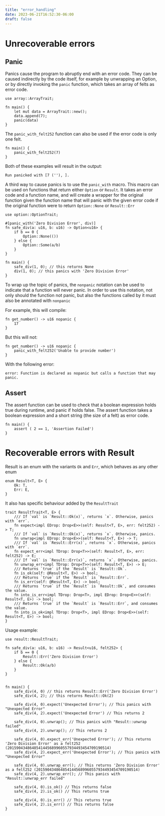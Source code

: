 ```yaml
---
title: "error_handling"
date: 2023-06-21T16:52:30-06:00
draft: false
---
```


# Unrecoverable errors

## Panic

Panics cause the program to abruptly end with an error code. They can be caused indirectly by the code itself, for example by unwrapping an Option, or by directly invoking the `panic` function, which takes an array of felts as error code.

```
use array::ArrayTrait;

fn main() {
    let mut data = ArrayTrait::new();
    data.append(7);
    panic(data)
}
```
The `panic_with_felt252` function can also be used if the error code is only one felt.

```
fn main() {
    panic_with_felt252(7)
}
```

Both of these examples will result in the output:

```
Run panicked with [7 (''), ].
```

A third way to cause panics is to use the `panic_with` macro. This macro can be used on functions that return either `Option` or `Result`. It takes an error code and a function name, and will create a wrapper for the original function given the function name that will panic with the given error code if the original function were to return `Option::None` or `Result::Err`

```
use option::OptionTrait;

#[panic_with('Zero Division Error', div)]
fn safe_div(a: u16, b: u16) -> Option<u16> {
    if b == 0 {
        Option::None(())
    } else {
        Option::Some(a/b)
    }
}

fn main() {
    safe_div(1, 0); // this returns None
    div(1, 0); // this panics with 'Zero Division Error'
}
```

To wrap up the topic of panics, the `nonpanic` notation can be used to indicate that a function will never panic. In order to use this notation, not only should the function not panic, but also the functions called by it must also be annotated with `nonpanic`

For example, this will compile:
```
fn get_number() -> u16 nopanic {
    17
}
```

But this will not:

```
fn get_number() -> u16 nopanic {
    panic_with_felt252('Unable to provide number')
}
```

With the following error:

```
error: Function is declared as nopanic but calls a function that may panic.
```

## Assert

The assert function can be used to check that a boolean expression holds true during runtime, and panic if holds false. The assert function takes a boolean expression and a short string (the size of a felt) as error code.

```
fn main() {
    assert ( 2 == 1, 'Assertion Failed')
}
```

# Recoverable errors with Result

Result is an enum with the variants `Ok` and `Err`, which behaves as any other enum

```
enum Result<T, E> {
    Ok: T,
    Err: E,
}
```

It also has specific behaviour added by the `ResultTrait`

```
trait ResultTrait<T, E> {
    /// If `val` is `Result::Ok(x)`, returns `x`. Otherwise, panics with `err`.
    fn expect<impl EDrop: Drop<E>>(self: Result<T, E>, err: felt252) -> T;
    /// If `val` is `Result::Ok(x)`, returns `x`. Otherwise, panics.
    fn unwrap<impl EDrop: Drop<E>>(self: Result<T, E>) -> T;
    /// If `val` is `Result::Err(x)`, returns `x`. Otherwise, panics with `err`.
    fn expect_err<impl TDrop: Drop<T>>(self: Result<T, E>, err: felt252) -> E;
    /// If `val` is `Result::Err(x)`, returns `x`. Otherwise, panics.
    fn unwrap_err<impl TDrop: Drop<T>>(self: Result<T, E>) -> E;
    /// Returns `true` if the `Result` is `Result::Ok`.
    fn is_ok(self: @Result<T, E>) -> bool;
    /// Returns `true` if the `Result` is `Result::Err`.
    fn is_err(self: @Result<T, E>) -> bool;
    /// Returns `true` if the `Result` is `Result::Ok`, and consumes the value.
    fn into_is_err<impl TDrop: Drop<T>, impl EDrop: Drop<E>>(self: Result<T, E>) -> bool;
    /// Returns `true` if the `Result` is `Result::Err`, and consumes the value.
    fn into_is_ok<impl TDrop: Drop<T>, impl EDrop: Drop<E>>(self: Result<T, E>) -> bool;
}
```

Usage example:

```
use result::ResultTrait;

fn safe_div(a: u16, b: u16) -> Result<u16, felt252> {
    if b == 0 {
        Result::Err('Zero Division Error')
    } else {
        Result::Ok(a/b)
    }
}


fn main() {
    safe_div(4, 0) // this returns Result::Err('Zero Division Error')
    safe_div(4, 2); // this returns Result::Ok(2)

    safe_div(4, 0).expect('Unexpected Error'); // This panics with "Unexpected Error"
    safe_div(4, 2).expect('Unexpected Error') // This returns 2

    safe_div(4, 0).unwrap(); // This panics with "Result::unwrap failed"
    safe_div(4, 2).unwrap(); // This returns 2

    safe_div(4, 0).expect_err('Unexpected Error'); // This returns 'Zero Division Error' as a felt252 (2015904348648541445689960557934493454709190514)
    safe_div(4, 2).expect_err('Unexpected Error'); // This panics with "Unexpected Error"

    safe_div(4, 0).unwrap_err(); // This returns 'Zero Division Error' as a felt252 (2015904348648541445689960557934493454709190514)
    safe_div(4, 2).unwrap_err(); // This panics with "Result::unwrap_err failed"

    safe_div(4, 0).is_ok() // This returns false
    safe_div(4, 2).is_ok() // This returns true

    safe_div(4, 0).is_err() // This returns true
    safe_div(4, 2).is_err() // This returns false
}
```
